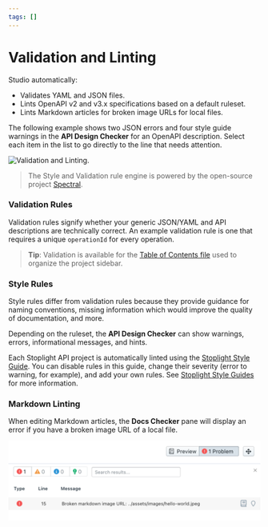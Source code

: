 ```yaml
---
tags: []
---
```


# Validation and Linting

Studio automatically:

* Validates YAML and JSON files.
* Lints OpenAPI v2 and v3.x specifications based on a default ruleset. 
* Lints Markdown articles for broken image URLs for local files.

The following example shows two JSON errors and four style guide warnings in the **API Design Checker** for an OpenAPI description. Select each item in the list to go directly to the line that needs attention.

![Validation and Linting](https://stoplight.io/api/v1/projects/cHJqOjI/images/0udu5kiydHA). 

> The Style and Validation rule engine is powered by the open-source project [Spectral](https://stoplight.io/open-source/spectral). 

### Validation Rules

Validation rules signify whether your generic JSON/YAML and API descriptions are technically correct. An example validation rule is one that requires a unique `operationId` for every operation.

> **Tip**:
> Validation is available for the [Table of Contents file](../4.-documentation/Sidebar/d.table-of-contents.md) used to organize the project sidebar.

### Style Rules

Style rules differ from validation rules because they provide guidance for naming conventions, missing information which would improve the quality of documentation, and more.

Depending on the ruleset, the **API Design Checker** can show warnings, errors, informational messages, and hints.

Each Stoplight API project is automatically linted using the [Stoplight Style Guide](https://apistylebook.stoplight.io/docs/stoplight-style-guide). You can disable rules in this guide, change their severity (error to warning, for example), and add your own rules. See [Stoplight Style Guides](../2a.-style-guides/a.style-guide-projects.md) for more information.

### Markdown Linting

When editing Markdown articles, the **Docs Checker** pane will display an error if you have a broken image URL of a local file.

![Stoplight editor, showing the Docs Checker pane with an error message saying "Broken markdown image URL:," the path to the broken image file, and the line where it's located](../assets/images/lint-broken-images.png)
